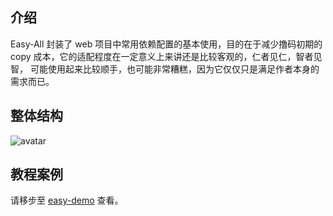## 介绍

Easy-All 封装了 web 项目中常用依赖配置的基本使用，目的在于减少撸码初期的 copy 成本，它的适配程度在一定意义上来讲还是比较客观的，仁者见仁，智者见智，
可能使用起来比较顺手，也可能非常糟糕，因为它仅仅只是满足作者本身的需求而已。

## 整体结构

![avatar](/assets/img/project.png)

## 教程案例

请移步至 [easy-demo](https://hutool.cn/docs/#/) 查看。
